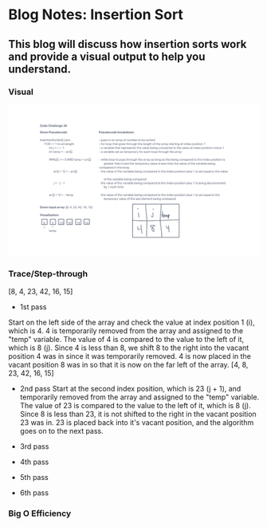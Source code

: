 # Blog Notes: Insertion Sort

## This blog will discuss how insertion sorts work and provide a visual output to help you understand.

### Visual

![Visual](./insertion_sort.png)

### Trace/Step-through

[8, 4, 23, 42, 16, 15]

- 1st pass

Start on the left side of the array and check the value at index position 1 (i), which is 4. 4 is temporarily removed from the array and assigned to the "temp" variable.
The value of 4 is compared to the value to the left of it, which is 8 (j). Since 4 is less than 8, we shift 8 to the right into the vacant position 4 was in since it was temporarily removed.
4 is now placed in the vacant position 8 was in so that it is now on the far left of the array.
[4, 8, 23, 42, 16, 15]

- 2nd pass
Start at the second index position, which is 23 (j + 1), and temporarily removed from the array and assigned to the "temp" variable.
The value of 23 is compared to the value to the left of it, which is 8 (j). Since 8 is less than 23, it is not shifted to the right in the vacant position 23 was in.
23 is placed back into it's vacant position, and the algorithm goes on to the next pass.

- 3rd pass

- 4th pass

- 5th pass

- 6th pass

### Big O Efficiency
